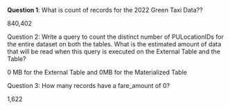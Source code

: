 **Question 1**: What is count of records for the 2022 Green Taxi Data??

840,402

Question 2: Write a query to count the distinct number of PULocationIDs for the entire dataset on both the tables.
What is the estimated amount of data that will be read when this query is executed on the External Table and the Table?

0 MB for the External Table and 0MB for the Materialized Table

Question 3: How many records have a fare_amount of 0?

1,622
